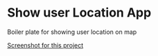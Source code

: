 # Show user Location App
Boiler plate for showing user location on map

[Screenshot for this project](screenshot.png)
